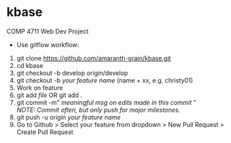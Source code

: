# kbase
COMP 4711 Web Dev Project

- Use gitflow workflow:

1. git clone https://github.com/amaranth-grain/kbase.git
2. cd kbase
3. git checkout -b develop origin/develop
4. git checkout -b *your feature name* (name + xx, e.g. christy01)
5. Work on feature
6. git add *file* OR 
  git add .
7. git commit -m" *meaningful msg on edits made in this commit* "   
*NOTE:  Commit often, but only push for major milestones.*
8. git push -u origin *your feature name*
9. Go to Github > Select your feature from dropdown > New Pull Request > Create Pull Request
